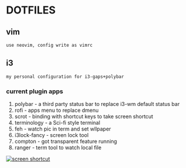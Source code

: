# DOTFILES

## vim 
`use neovim, config write as vimrc`

## i3
`my personal configuration for i3-gaps+polybar`

### current plugin apps
1. polybar - a third party status bar to replace i3-wm default status bar
2. rofi - apps menu to replace dmenu
3. scrot - binding with shortcut keys to take screen shortcut
4. terminology - a Sci-fi style terminal
5. feh - watch pic in term and set wllpaper
6. i3lock-fancy - screen lock tool
7. compton - got transparent feature running
8. ranger - term tool to watch local file

[![screen shortcut](https://s1.ax1x.com/2018/10/10/iYxZkR.md.png)](https://imgchr.com/i/iYxZkR)
